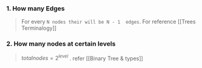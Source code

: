 ### 1. How many Edges

>For every `N nodes their will be N - 1  edges`. For reference [[Trees Terminalogy]]

### 2.   How many nodes at certain levels
>   $total nodes = 2 ^ {level}$ . refer [[Binary Tree & types]]